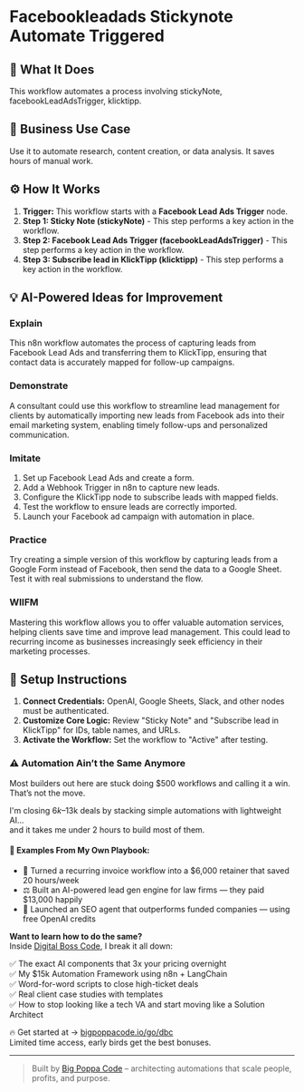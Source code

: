 # Facebookleadads Stickynote Automate Triggered

## 🚀 What It Does
This workflow automates a process involving stickyNote, facebookLeadAdsTrigger, klicktipp.

## 💼 Business Use Case
Use it to automate research, content creation, or data analysis. It saves hours of manual work.

## ⚙️ How It Works
1.  **Trigger:** This workflow starts with a **Facebook Lead Ads Trigger** node.
2. **Step 1: Sticky Note (stickyNote)** - This step performs a key action in the workflow.
3. **Step 2: Facebook Lead Ads Trigger (facebookLeadAdsTrigger)** - This step performs a key action in the workflow.
4. **Step 3: Subscribe lead in KlickTipp (klicktipp)** - This step performs a key action in the workflow.

## 💡 AI-Powered Ideas for Improvement
### Explain
This n8n workflow automates the process of capturing leads from Facebook Lead Ads and transferring them to KlickTipp, ensuring that contact data is accurately mapped for follow-up campaigns.

### Demonstrate
A consultant could use this workflow to streamline lead management for clients by automatically importing new leads from Facebook ads into their email marketing system, enabling timely follow-ups and personalized communication.

### Imitate
1. Set up Facebook Lead Ads and create a form.
2. Add a Webhook Trigger in n8n to capture new leads.
3. Configure the KlickTipp node to subscribe leads with mapped fields.
4. Test the workflow to ensure leads are correctly imported.
5. Launch your Facebook ad campaign with automation in place.

### Practice
Try creating a simple version of this workflow by capturing leads from a Google Form instead of Facebook, then send the data to a Google Sheet. Test it with real submissions to understand the flow.

### WIIFM
Mastering this workflow allows you to offer valuable automation services, helping clients save time and improve lead management. This could lead to recurring income as businesses increasingly seek efficiency in their marketing processes.

## 🔧 Setup Instructions
1. **Connect Credentials:** OpenAI, Google Sheets, Slack, and other nodes must be authenticated.
2. **Customize Core Logic:** Review "Sticky Note" and "Subscribe lead in KlickTipp" for IDs, table names, and URLs.
3. **Activate the Workflow:** Set the workflow to "Active" after testing.

### ⚠️ Automation Ain’t the Same Anymore

Most builders out here are stuck doing $500 workflows and calling it a win.  
That’s not the move.  

I'm closing $6k–$13k deals by stacking simple automations with lightweight AI...  
and it takes me under 2 hours to build most of them.

#### 🧠 Examples From My Own Playbook:
- 🔁 Turned a recurring invoice workflow into a $6,000 retainer that saved 20 hours/week  
- ⚖️ Built an AI-powered lead gen engine for law firms — they paid $13,000 happily  
- 🚀 Launched an SEO agent that outperforms funded companies — using free OpenAI credits  

**Want to learn how to do the same?**  
Inside [Digital Boss Code](https://bigpoppacode.io/go/dbc), I break it all down:

✅ The exact AI components that 3x your pricing overnight  
✅ My $15k Automation Framework using n8n + LangChain  
✅ Word-for-word scripts to close high-ticket deals  
✅ Real client case studies with templates  
✅ How to stop looking like a tech VA and start moving like a Solution Architect  

🔥 Get started at → [bigpoppacode.io/go/dbc](https://bigpoppacode.io/go/dbc)  
Limited time access, early birds get the best bonuses.

---
> Built by [Big Poppa Code](https://bigpoppacode.io) – architecting automations that scale people, profits, and purpose.
